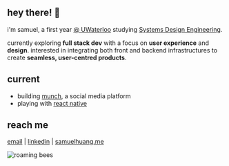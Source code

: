 ## hey there! 👋

i'm samuel, a first year [@ UWaterloo](https://uwaterloo.ca/) studying [Systems Design Engineering](https://uwaterloo.ca/future-students/programs/systems-design-engineering).   

currently exploring **full stack dev** with a focus on **user experience** and **design**. interested in integrating both front and backend infrastructures to create **seamless, user-centred products**.

## current
- building [munch](https://www.instagram.com/jointhemunch/), a social media platform
- playing with [react native](https://reactnative.dev/)

## reach me
[email](mailto:samzehuang@gmail.com) | [linkedin](https://www.linkedin.com/in/samuelzh/) | [samuelhuang.me](https://samuelhuang.me/) <br>

<img alt="roaming bees" src="https://github.com/user-attachments/assets/2a574cc5-600e-42a0-b2b6-4f821f19ec48">
